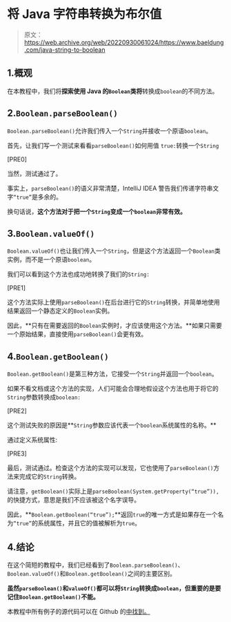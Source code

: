 # 将 Java 字符串转换为布尔值

> 原文：<https://web.archive.org/web/20220930061024/https://www.baeldung.com/java-string-to-boolean>

## 1.概观

在本教程中，我们将**探索使用 Java 的`Boolean`类将**转换成`boolean`的不同方法。

## 2.`Boolean.parseBoolean()`

`Boolean.parseBoolean()`允许我们传入一个`String`并接收一个原语`boolean`。

首先，让我们写一个测试来看看`parseBoolean()`如何用值 `true:`转换一个`String`

[PRE0]

当然，测试通过了。

事实上，`parseBoolean()`的语义非常清楚，IntelliJ IDEA 警告我们传递字符串文字`“true”`是多余的。

换句话说，**这个方法对于把一个`String`变成一个`boolean`非常有效。**

## 3.`Boolean.valueOf()`

`Boolean.valueOf()`也让我们传入一个`String`，但是这个方法返回一个`Boolean`类实例，而不是一个原语`boolean`。

我们可以看到这个方法也成功地转换了我们的`String:`

[PRE1]

这个方法实际上使用`parseBoolean()`在后台进行它的`String`转换，并简单地使用结果返回一个静态定义的`Boolean`实例。

因此，**只有在需要返回的`Boolean`实例时，才应该使用这个方法。**如果只需要一个原始结果，直接使用`parseBoolean()`会更有效。

## 4.`Boolean.getBoolean()`

`Boolean.getBoolean()`是第三种方法，它接受一个`String`并返回一个`boolean`。

如果不看文档或这个方法的实现，人们可能会合理地假设这个方法也用于将它的`String`参数转换成`boolean:`

[PRE2]

这个测试失败的原因是**`String`参数应该代表一个`boolean`系统属性的名称。**

通过定义系统属性:

[PRE3]

最后，测试通过。检查这个方法的实现可以发现，它也使用了`parseBoolean()`方法来完成它的`String`转换。

请注意，`getBoolean()`实际上是`parseBoolean(System.getProperty(“true”)),` 的快捷方式，意思是我们不应该被这个名字误导。

因此，**`Boolean.getBoolean(“true”);`**返回`true`的唯一方式是如果存在一个名为`“true”`的系统属性，并且它的值被解析为`true`。

## 4.结论

在这个简短的教程中，我们已经看到了`Boolean.parseBoolean()`、`Boolean.valueOf()`和`Boolean.getBoolean()`之间的主要区别。

**虽然`parseBoolean()`和`valueOf()`都可以将`String`转换成`boolean`，但重要的是要记住`Boolean.getBoolean()`不能。**

本教程中所有例子的源代码可以在 Github 的[中找到。](https://web.archive.org/web/20220525125439/https://github.com/eugenp/tutorials/tree/master/core-java-modules/core-java-lang-3)